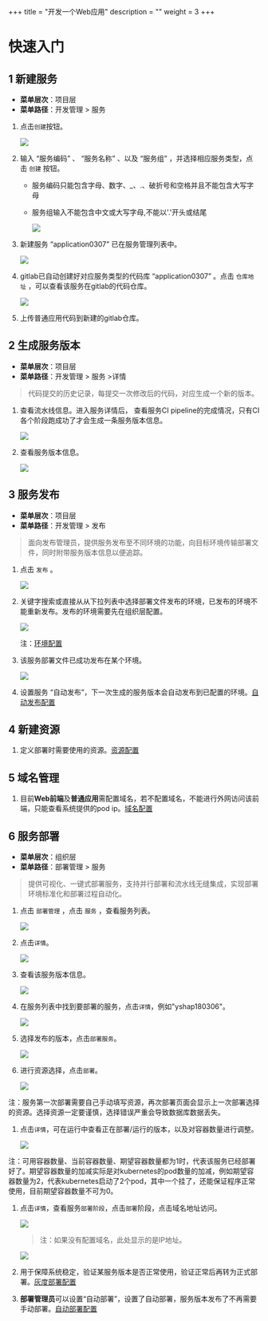 +++
title = "开发一个Web应用"
description = ""
weight = 3
+++

# 快速入门

## 1 新建服务

- **菜单层次**：项目层
- **菜单路径**：开发管理 > 服务

1. 点击`创建`按钮。

    ![](./assets/Web应用/服务创建.png) 

1. 输入 “服务编码” 、 “服务名称” 、以及 “服务组” ，并选择相应服务类型，点击 `创建` 按钮。

    - 服务编码只能包含字母、数字、_、.、破折号和空格并且不能包含大写字母

    - 服务组输入不能包含中文或大写字母,不能以'.'开头或结尾

        ![](./assets/Web应用/服务创建数据填写.png) 

1. 新建服务 “application0307” 已在服务管理列表中。

    ![](./assets/Web应用/服务列表.png)

1. gitlab已自动创建好对应服务类型的代码库 “application0307” 。点击 `仓库地址` ，可以查看该服务在gitlab的代码仓库。

    ![](./assets/Web应用/仓库地址.png) 

1. 上传普通应用代码到新建的gitlab仓库。

## 2 生成服务版本
- **菜单层次**：项目层
- **菜单路径**：开发管理 > 服务 >详情

 > 代码提交的历史记录，每提交一次修改后的代码，对应生成一个新的版本。

1. 查看流水线信息。进入服务详情后， 查看服务CI pipeline的完成情况，只有CI各个阶段跑成功了才会生成一条服务版本信息。

    ![](./assets/Web应用/流水线.png)

1. 查看服务版本信息。

    ![](./assets/Web应用/服务版本.png)

## 3 服务发布

- **菜单层次**：项目层
- **菜单路径**：开发管理 > 发布

> 面向发布管理员，提供服务发布至不同环境的功能，向目标环境传输部署文件，同时附带服务版本信息以便追踪。 

1. 点击 `发布` 。

    ![](./assets/Web应用/发布.png)

1. 关键字搜索或直接从从下拉列表中选择部署文件发布的环境，已发布的环境不能重新发布。发布的环境需要先在组织层配置。

    ![](./assets/Web应用/选择环境.png)

    注：[环境配置](https://github.com/choerodon/choerodon)

1. 该服务部署文件已成功发布在某个环境。

    ![](./assets/Web应用/发布信息查看.png)

1. 设置服务 “自动发布”，下一次生成的服务版本会自动发布到已配置的环境。[自动发布配置](https://github.com/choerodon/choerodon)

## 4 新建资源

1. 定义部署时需要使用的资源。[资源配置](https://github.com/choerodon/choerodon)

## 5 域名管理

1. 目前**Web前端**及**普通应用**需配置域名，若不配置域名，不能进行外网访问该前端，只能查看系统提供的pod ip。[域名配置](https://github.com/choerodon/choerodon)

## 6 服务部署

- **菜单层次**：组织层
- **菜单路径**：部署管理 > 服务

>提供可视化、一键式部署服务，支持并行部署和流水线无缝集成，实现部署环境标准化和部署过程自动化。

1. 点击 `部署管理`  ，点击 `服务` ，查看服务列表。

    ![](./assets/Web应用/运行区服务列表.png)

1. 点击`详情`。

    ![](./assets/Web应用/服务详情.png)

1. 查看该服务版本信息。

    ![](./assets/Web应用/服务版本1.png)

1. 在服务列表中找到要部署的服务，点击`详情`，例如"yshap180306"。

    ![](./assets/Web应用/要部署的服务.png)

1. 选择发布的版本，点击`部署服务`。

    ![](./assets/Web应用/运行区服务版本.png)

1. 进行资源选择，点击`部署`。

    ![](./assets/Web应用/服务部署.png)

注：服务第一次部署需要自己手动填写资源，再次部署页面会显示上一次部署选择的资源。选择资源一定要谨慎，选择错误严重会导致数据库数据丢失。

1. 点击`详情`，可在运行中查看正在部署/运行的版本，以及对容器数量进行调整。

    ![](./assets/Web应用/服务运行.png)

注：可用容器数量、当前容器数量、期望容器数量都为1时，代表该服务已经部署好了。期望容器数量的加减实际是对kubernetes的pod数量的加减，例如期望容器数量为2，代表kubernetes启动了2个pod，其中一个挂了，还能保证程序正常使用，目前期望容器数量不可为0。

1. 点击`详情`，查看服务`部署阶段`，点击`部署`阶段，点击域名地址访问。

    ![](./assets/Web应用/域名查看.png)

    > 注：如果没有配置域名，此处显示的是IP地址。

    ![](./assets/Web应用/页面访问.png)

1. 用于保障系统稳定，验证某服务版本是否正常使用，验证正常后再转为正式部署。[灰度部署配置](https://github.com/choerodon/choerodon)

1. **部署管理员**可以设置“自动部署”，设置了自动部署，服务版本发布了不再需要手动部署。[自动部署配置](https://github.com/choerodon/choerodon)

